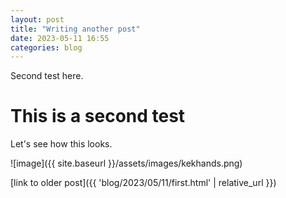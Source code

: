 ```yaml
---
layout: post
title: "Writing another post"
date: 2023-05-11 16:55
categories: blog
---
```


Second test here.

# This is a second test

Let's see how this looks.

![image]({{ site.baseurl }}/assets/images/kekhands.png)

[link to older post]({{ 'blog/2023/05/11/first.html' | relative_url }})
